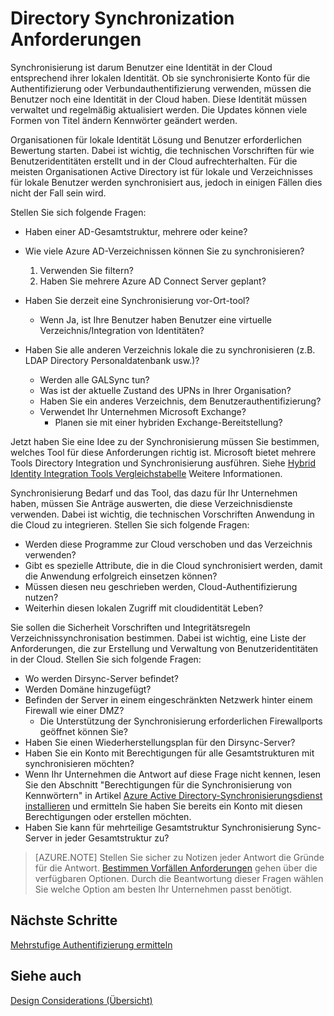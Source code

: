 <properties
    pageTitle="Azure Active Directory hybride Identität Design - bestimmen Directory Synchronization Anforderungen | Microsoft Azure"
    description="Identifizieren, welche Vorschriften erforderlich sind, für alle Benutzer zwischen Synchronisierung on = lokal und Cloud für das Unternehmen."
    documentationCenter=""
    services="active-directory"
    authors="billmath"
    manager="femila"
    editor=""/>

<tags
    ms.service="active-directory"
    ms.devlang="na"
    ms.topic="article"
    ms.tgt_pltfrm="na"
    ms.workload="identity" 
    ms.date="08/08/2016"
    ms.author="billmath"/>

# <a name="determine-directory-synchronization-requirements"></a>Directory Synchronization Anforderungen
Synchronisierung ist darum Benutzer eine Identität in der Cloud entsprechend ihrer lokalen Identität. Ob sie synchronisierte Konto für die Authentifizierung oder Verbundauthentifizierung verwenden, müssen die Benutzer noch eine Identität in der Cloud haben.  Diese Identität müssen verwaltet und regelmäßig aktualisiert werden.  Die Updates können viele Formen von Titel ändern Kennwörter geändert werden.  

Organisationen für lokale Identität Lösung und Benutzer erforderlichen Bewertung starten. Dabei ist wichtig, die technischen Vorschriften für wie Benutzeridentitäten erstellt und in der Cloud aufrechterhalten.  Für die meisten Organisationen Active Directory ist für lokale und Verzeichnisses für lokale Benutzer werden synchronisiert aus, jedoch in einigen Fällen dies nicht der Fall sein wird.  

Stellen Sie sich folgende Fragen:


- Haben einer AD-Gesamtstruktur, mehrere oder keine?
 - Wie viele Azure AD-Verzeichnissen können Sie zu synchronisieren?
 
    1. Verwenden Sie filtern?
    2. Haben Sie mehrere Azure AD Connect Server geplant?
  
- Haben Sie derzeit eine Synchronisierung vor-Ort-tool?
  - Wenn Ja, ist Ihre Benutzer haben Benutzer eine virtuelle Verzeichnis/Integration von Identitäten?
- Haben Sie alle anderen Verzeichnis lokale die zu synchronisieren (z.B. LDAP Directory Personaldatenbank usw.)?
  - Werden alle GALSync tun?
  - Was ist der aktuelle Zustand des UPNs in Ihrer Organisation? 
  - Haben Sie ein anderes Verzeichnis, dem Benutzerauthentifizierung?
  - Verwendet Ihr Unternehmen Microsoft Exchange?
    - Planen sie mit einer hybriden Exchange-Bereitstellung?

Jetzt haben Sie eine Idee zu der Synchronisierung müssen Sie bestimmen, welches Tool für diese Anforderungen richtig ist.  Microsoft bietet mehrere Tools Directory Integration und Synchronisierung ausführen.  Siehe [Hybrid Identity Integration Tools Vergleichstabelle](active-directory-hybrid-identity-design-considerations-tools-comparison.md) Weitere Informationen. 
   
Synchronisierung Bedarf und das Tool, das dazu für Ihr Unternehmen haben, müssen Sie Anträge auswerten, die diese Verzeichnisdienste verwenden. Dabei ist wichtig, die technischen Vorschriften Anwendung in die Cloud zu integrieren. Stellen Sie sich folgende Fragen:

- Werden diese Programme zur Cloud verschoben und das Verzeichnis verwenden?
- Gibt es spezielle Attribute, die in die Cloud synchronisiert werden, damit die Anwendung erfolgreich einsetzen können?
- Müssen diesen neu geschrieben werden, Cloud-Authentifizierung nutzen?
- Weiterhin diesen lokalen Zugriff mit cloudidentität Leben?

Sie sollen die Sicherheit Vorschriften und Integritätsregeln Verzeichnissynchronisation bestimmen. Dabei ist wichtig, eine Liste der Anforderungen, die zur Erstellung und Verwaltung von Benutzeridentitäten in der Cloud. Stellen Sie sich folgende Fragen:

- Wo werden Dirsync-Server befindet?
- Werden Domäne hinzugefügt?
- Befinden der Server in einem eingeschränkten Netzwerk hinter einem Firewall wie einer DMZ?
  - Die Unterstützung der Synchronisierung erforderlichen Firewallports geöffnet können Sie?
- Haben Sie einen Wiederherstellungsplan für den Dirsync-Server?
- Haben Sie ein Konto mit Berechtigungen für alle Gesamtstrukturen mit synchronisieren möchten?
 - Wenn Ihr Unternehmen die Antwort auf diese Frage nicht kennen, lesen Sie den Abschnitt "Berechtigungen für die Synchronisierung von Kennwörtern" in Artikel [Azure Active Directory-Synchronisierungsdienst installieren](https://msdn.microsoft.com/library/azure/dn757602.aspx#BKMK_CreateAnADAccountForTheSyncService) und ermitteln Sie haben Sie bereits ein Konto mit diesen Berechtigungen oder erstellen möchten.
- Haben Sie kann für mehrteilige Gesamtstruktur Synchronisierung Sync-Server in jeder Gesamtstruktur zu?
 
>[AZURE.NOTE]
Stellen Sie sicher zu Notizen jeder Antwort die Gründe für die Antwort. [Bestimmen Vorfällen Anforderungen](active-directory-hybrid-identity-design-considerations-incident-response-requirements.md) gehen über die verfügbaren Optionen. Durch die Beantwortung dieser Fragen wählen Sie welche Option am besten Ihr Unternehmen passt benötigt.

## <a name="next-steps"></a>Nächste Schritte
[Mehrstufige Authentifizierung ermitteln](active-directory-hybrid-identity-design-considerations-multifactor-auth-requirements.md)

## <a name="see-also"></a>Siehe auch
[Design Considerations (Übersicht)](active-directory-hybrid-identity-design-considerations-overview.md)
